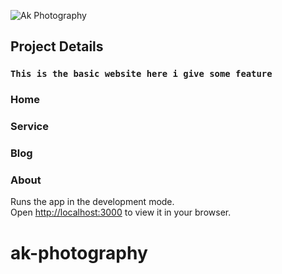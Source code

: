 
![Ak Photography](https://i.ibb.co/C90dzWk/logo4.png)


## Project Details

### `This is the basic website here i give some feature` 

### Home
### Service
### Blog
### About

Runs the app in the development mode.\
Open [http://localhost:3000](http://localhost:3000) to view it in your browser.


# ak-photography
